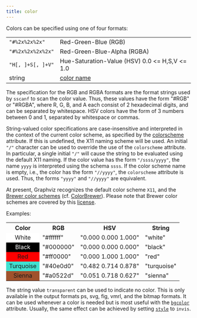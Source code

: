 ```yaml
---
title: color
---
```

Colors can be specified using one of four formats:

<TABLE>
  <TR>
    <TD><CODE>"#%2x%2x%2x"</CODE></TD>
    <TD>Red-Green-Blue (RGB)</TD>
  </TR>
  <TR>
    <TD><CODE>"#%2x%2x%2x%2x"</CODE></TD>
    <TD>Red-Green-Blue-Alpha (RGBA)</TD>
  </TR>
  <TR>
    <TD><CODE>"H[,&#160;]+S[,&#160;]+V"</CODE></TD>
    <TD>Hue-Saturation-Value (HSV) 0.0 &lt;= H,S,V &lt;= 1.0</TD>
  </TR>
  <TR>
    <TD>string</TD>
    <TD><A HREF="colors.html">color name</A></TD>
  </TR>
</TABLE>

The specification for the RGB and RGBA formats are the format strings used by
`sscanf` to scan the color value. Thus, these values have the form "#RGB" or
"#RGBA", where R, G, B, and A each consist of 2 hexadecimal digits, and can
be separated by whitespace. HSV colors have the form of 3 numbers between 0
and 1, separated by whitespace or commas.

String-valued color specifications are case-insensitive and interpreted in
the context of the current color scheme, as specified by the
[colorscheme](#d:colorscheme) attribute. If this is undefined, the X11 naming
scheme will be used. An initial `"/"` character can be used to override the
use of the `colorscheme` attribute. In particular, a single initial `"/"`
will cause the string to be evaluated using the default X11 naming. If the
color value has the form `"/ssss/yyyy"`, the name `yyyy` is interpreted using
the schema `ssss`. If the color scheme name is empty, i.e., the color has the
form `"//yyyy"`, the `colorscheme` attribute is used. Thus, the forms
`"yyyy"` and `"//yyyy"` are equivalent.

At present, Graphviz recognizes the default color scheme `X11`, and the
[Brewer color schemes](colors.html#brewer) (cf.
[ColorBrewer](http://www.personal.psu.edu/faculty/c/a/cab38/ColorBrewer/ColorBrewer_intro.html)).
Please note that Brewer color schemes are covered by this
[license](colors.html#brewer_license).

Examples:

<TABLE>
  <TR>
    <TH>Color</TH>
    <TH>RGB</TH>
    <TH>HSV</TH>
    <TH>String</TH>
  </TR>
  <TR>
    <TD style="background-color: #ffffff; text-align: center;">White</TD>
    <TD>"#ffffff"</TD>
    <TD>"0.000 0.000 1.000"</TD>
    <TD>"white"</TD>
  </TR>
  <TR>
    <TD style="background-color: #000000; color: white; text-align: center;">Black</TD>
    <TD>"#000000"</TD>
    <TD>"0.000 0.000 0.000"</TD>
    <TD>"black"</TD>
  </TR>
  <TR>
    <TD style="background-color: #ff0000; text-align: center;">Red</TD>
    <TD>"#ff0000"</TD>
    <TD>"0.000 1.000 1.000"</TD>
    <TD>"red"</TD>
  </TR>
  <TR>
    <TD style="background-color: #40e0d0; text-align: center;">Turquoise</TD>
    <TD>"#40e0d0"</TD>
    <TD>"0.482 0.714 0.878"</TD>
    <TD>"turquoise"</TD>
  </TR>
  <TR>
    <TD style="background-color: #a0522d; text-align: center;">Sienna</TD>
    <TD>"#a0522d"</TD>
    <TD>"0.051 0.718 0.627"</TD>
    <TD>"sienna"</TD>
  </TR>
</TABLE>

The string value `transparent` can be used to indicate no color. This is only
available in the output formats ps, svg, fig, vmrl, and the bitmap formats.
It can be used whenever a color is needed but is most useful with the
[`bgcolor`](#d:bgcolor) attribute. Usually, the same effect can be achieved by
setting [`style`](#d:style) to `invis`.
